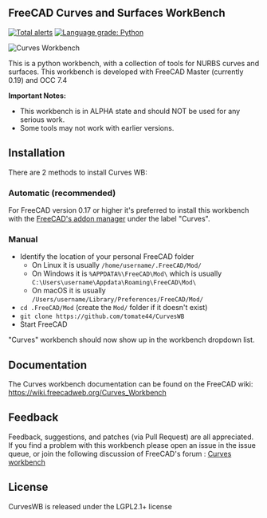 ## FreeCAD Curves and Surfaces WorkBench
[![Total alerts](https://img.shields.io/lgtm/alerts/g/tomate44/CurvesWB.svg?logo=lgtm&logoWidth=18)](https://lgtm.com/projects/g/tomate44/CurvesWB/alerts/)
[![Language grade: Python](https://img.shields.io/lgtm/grade/python/g/tomate44/CurvesWB.svg?logo=lgtm&logoWidth=18)](https://lgtm.com/projects/g/tomate44/CurvesWB/context:python)  

![Curves Workbench](https://github.com/tomate44/CurvesWB/raw/master/docs/pics/CurvesWB.jpg)

This is a python workbench, with a collection of tools for NURBS curves and surfaces. This workbench is developed with FreeCAD Master (currently 0.19) and OCC 7.4

**Important Notes:**  
* This workbench is in ALPHA state and should NOT be used for any serious work.
* Some tools may not work with earlier versions.

## Installation 
There are 2 methods to install Curves WB:

### Automatic (recommended)

For FreeCAD version 0.17 or higher it's preferred to install this workbench with the [FreeCAD's addon manager](https://github.com/FreeCAD/FreeCAD-addons) under the label "Curves".

### Manual

- Identify the location of your personal FreeCAD folder 
    - On Linux it is usually `/home/username/.FreeCAD/Mod/`
    - On Windows it is `%APPDATA%\FreeCAD\Mod\` which is usually `C:\Users\username\Appdata\Roaming\FreeCAD\Mod\`
    - On macOS it is usually `/Users/username/Library/Preferences/FreeCAD/Mod/`
- `cd .FreeCAD/Mod` (create the `Mod/` folder if it doesn't exist)
- `git clone https://github.com/tomate44/CurvesWB`
- Start FreeCAD

"Curves" workbench should now show up in the workbench dropdown list.

## Documentation

The Curves workbench documentation can be found on the FreeCAD wiki: https://wiki.freecadweb.org/Curves_Workbench

## Feedback  
Feedback, suggestions, and patches (via Pull Request) are all appreciated. If you find a problem with this workbench please open an issue in the issue queue, or join the following discussion of FreeCAD's forum : [Curves workbench](https://forum.freecadweb.org/viewtopic.php?f=8&t=22675)
 
<!--
## Curves WB Tools 
- Create a B-Spline curve
![BSplineCurve](https://github.com/tomate44/CurvesWB/raw/master/docFiles/BSplineCurve_01.jpg)
- Create a parametric editable B-Spline curve from a selected edge
![Editable Spline](https://github.com/tomate44/CurvesWB/raw/master/docFiles/Spline_01.jpg)
- Join a set of edges into a single B-Spline curve
- Discretize an edge with various methods
![Discretize](https://github.com/tomate44/CurvesWB/raw/master/docFiles/Discretize_01.jpg)
- Approximate a set of points to a B-Spline curve or surface
![Approximate1](https://github.com/tomate44/CurvesWB/raw/master/docFiles/Approximate_01.jpg)
![Approximate2](https://github.com/tomate44/CurvesWB/raw/master/docFiles/Approximate_02.jpg)
- Create a parametric blending curve between to edges, with up to G2 continuity
![Blend](https://github.com/tomate44/CurvesWB/raw/master/docFiles/BlendCurve_01.jpg)
- Comb Plot tool to visualize the curvature flow of an edge
![Comb Plot](https://github.com/tomate44/CurvesWB/raw/master/docFiles/CombPlot_01.jpg)
- Zebra tool creates zebra stripes environment texture for surface inspection
- Nurbs surface editor to edit a Nurbs surface by moving the control vertices
- Trim tool to cut a face with an edge 
- Geom Info displays information in the 3D view, about the selected edge or surface
![Geom Info 1](https://github.com/tomate44/CurvesWB/raw/master/docFiles/GeomInfo_01.jpg)
![Geom Info 2](https://github.com/tomate44/CurvesWB/raw/master/docFiles/GeomInfo_02.jpg)
- Extract subShapes from an object
- Parametric isocurve object
- Map a sketch on a face
- Birail object to be used as support for a "Sweep On 2 Rails" tool-->

## License  
CurvesWB is released under the LGPL2.1+ license
